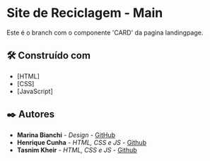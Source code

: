 # Site de Reciclagem - Main
Este é o branch com o componente 'CARD' da pagina landingpage.

## 🛠️ Construído com

* [HTML]
* [CSS]
* [JavaScript]

## ✒️ Autores

* **Marina Bianchi** - *Design* - [GitHub](https://github.com/orgs/Lucrixo/people/Bianchi-marina)
* **Henrique Cunha** - *HTML, CSS e JS* - [Github](https://github.com/orgs/Lucrixo/people/Henrique-Cunha7)
* **Tasnim Kheir** - *HTML, CSS e JS* - [Github](https://github.com/orgs/Lucrixo/people/tasnimkheir)
